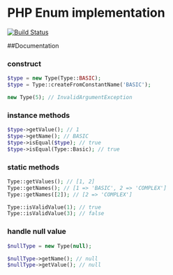 PHP Enum implementation
=======================

[![Build Status](https://travis-ci.org/eskypl/enum.svg?branch=master)](https://travis-ci.org/eskypl/enum)

##Documentation

### construct

```php
$type = new Type(Type::BASIC);
$type = Type::createFromConstantName('BASIC');

new Type(5); // InvalidArgumentException
```

### instance methods

```php
$type->getValue(); // 1
$type->getName(); // BASIC
$type->isEqual($type); // true
$type->isEqual(Type::Basic); // true
```

### static methods

```php
Type::getValues(); // [1, 2]
Type::getNames(); // [1 => 'BASIC', 2 => 'COMPLEX']
Type::getNames([2]); // [2 => 'COMPLEX']

Type::isValidValue(1); // true
Type::isValidValue(3); // false
```

### handle null value

```php
$nullType = new Type(null);

$nullType->getName(); // null
$nullType->getValue(); // null
```